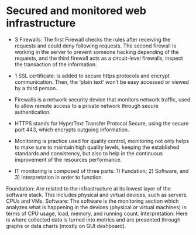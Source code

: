# Secured and monitored web infrastructure
- 3 Firewalls: The first Firewall checks the rules after receiving the requests and could deny following requests. The second firewall is working in the server to prevent someone hacking depending of the requests, and the third firewall acts as a circuit-level firewalls, inspect the transaction of the information.

- 1 SSL certificate: is added to secure https protocols and encrypt communication. Then, the ‘plain text’ won’t be easy accessed or viewed by a third person.

- Firewalls is a network security device that monitors network traffic, used to allow remote access to a private network through secure authentication.

- HTTPS stands for HyperText Transfer Protocol Secure, using the secure port 443, which encrypts outgoing information.

- Monitoring is practice used for quality control, monitoring not only helps to make sure to maintain high quality levels, keeping the established standards and consistency, but also to help in the continuous improvement of the resources performance.

- IT monitoring is composed of three parts: 1) Fundation; 2) Software, and 3) Interpretation in order to function.

Foundation: Are related to the infrastructure at its lowest layer of the software stack. This includes physical and virtual devices, such as servers, CPUs and VMs.
Software: The software is the monitoring section which analyzes what is happening in the devices (physical or virtual machines) in terms of CPU usage, load, memory, and running count.
Interpretation: Here is where collected data is turned into metrics and are presented through graphs or data charts (mostly on GUI dashboard).
